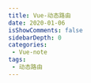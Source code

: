 ```yaml
---
title: Vue-动态路由
date: 2020-01-06
isShowComments: false
sidebarDepth: 0
categories:
 - Vue-note
tags:
 - 动态路由
---
```


